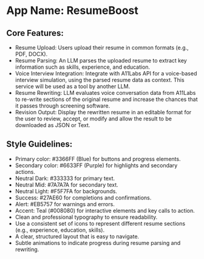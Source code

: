 # **App Name**: ResumeBoost

## Core Features:

- Resume Upload: Users upload their resume in common formats (e.g., PDF, DOCX).
- Resume Parsing: An LLM parses the uploaded resume to extract key information such as skills, experience, and education.
- Voice Interview Integration: Integrate with A11Labs API for a voice-based interview simulation, using the parsed resume data as context.  This service will be used as a tool by another LLM.
- Resume Rewriting: LLM evaluates voice conversation data from A11Labs to re-write sections of the original resume and increase the chances that it passes through screening software.
- Revision Output: Display the rewritten resume in an editable format for the user to review, accept, or modify and allow the result to be downloaded as JSON or Text.

## Style Guidelines:

- Primary color: #3366FF (Blue) for buttons and progress elements.
- Secondary color: #6633FF (Purple) for highlights and secondary actions.
- Neutral Dark: #333333 for primary text.
- Neutral Mid: #7A7A7A for secondary text.
- Neutral Light: #F5F7FA for backgrounds.
- Success: #27AE60 for completions and confirmations.
- Alert: #EB5757 for warnings and errors.
- Accent: Teal (#008080) for interactive elements and key calls to action.
- Clean and professional typography to ensure readability.
- Use a consistent set of icons to represent different resume sections (e.g., experience, education, skills).
- A clear, structured layout that is easy to navigate.
- Subtle animations to indicate progress during resume parsing and rewriting.